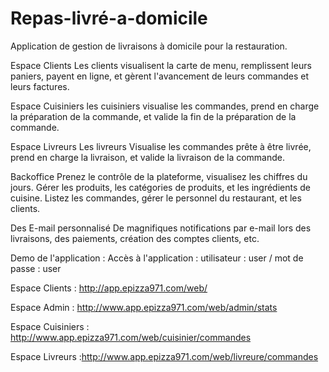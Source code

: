 # Repas-livré-a-domicile

Application de gestion de livraisons à domicile pour la restauration.

Espace Clients
Les clients visualisent la carte de menu, remplissent leurs paniers, payent en ligne, et gèrent l'avancement de leurs commandes et leurs factures.		

Espace Cuisiniers
les cuisiniers visualise les commandes, prend en charge la préparation de la commande, et valide la fin de la préparation de la commande.

Espace Livreurs
Les livreurs Visualise les commandes prête à être livrée, prend en charge la livraison, et valide la livraison de la commande.	

Backoffice
Prenez le contrôle de la plateforme, visualisez les chiffres du jours. Gérer les produits, les catégories de produits, et les ingrédients de cuisine. Listez les commandes, gérer le personnel du restaurant, et les clients.

Des E-mail personnalisé
De magnifiques notifications par e-mail lors des livraisons, des paiements, création des comptes clients, etc.	

Demo de l'application :
Accès à l'application : utilisateur : user / mot de passe : user

Espace Clients : http://app.epizza971.com/web/

Espace Admin : http://www.app.epizza971.com/web/admin/stats

Espace Cuisiniers : http://www.app.epizza971.com/web/cuisinier/commandes

Espace Livreurs :http://www.app.epizza971.com/web/livreure/commandes


